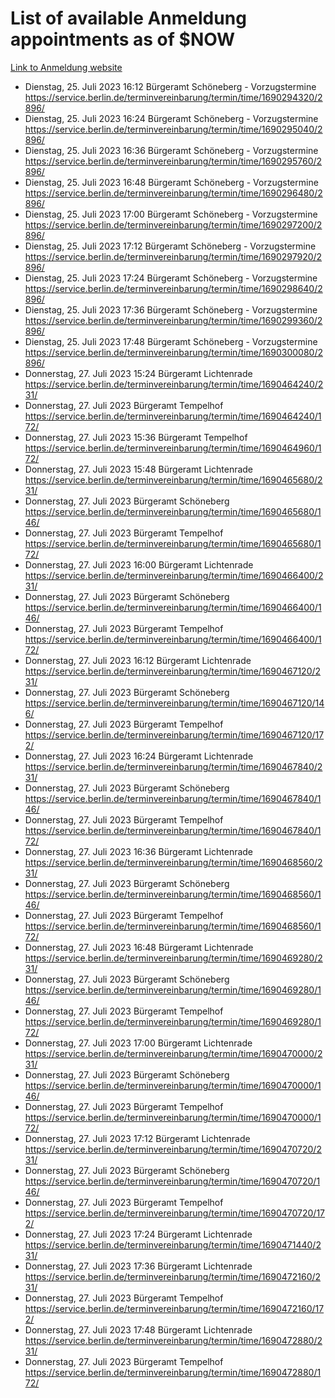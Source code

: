 # List of available Anmeldung appointments as of $NOW
[Link to Anmeldung website](https://service.berlin.de/terminvereinbarung/termin/tag.php?termin=1&anliegen[]=120686&dienstleisterlist=122210,122217,327316,122219,327312,122227,327314,122231,327346,122243,327348,122254,122252,329742,122260,329745,122262,329748,122271,327278,122273,327274,122277,327276,330436,122280,327294,122282,327290,122284,327292,122291,327270,122285,327266,122286,327264,122296,327268,150230,329760,122297,327286,122294,327284,122312,329763,122314,329775,122304,327330,122311,327334,122309,327332,317869,122281,327352,122279,329772,122283,122276,327324,122274,327326,122267,329766,122246,327318,122251,327320,122257,327322,122208,327298,122226,327300&herkunft=http%3A%2F%2Fservice.berlin.de%2Fdienstleistung%2F120686%2F)
- Dienstag, 25. Juli 2023 16:12 Bürgeramt Schöneberg - Vorzugstermine https://service.berlin.de/terminvereinbarung/termin/time/1690294320/2896/
- Dienstag, 25. Juli 2023 16:24 Bürgeramt Schöneberg - Vorzugstermine https://service.berlin.de/terminvereinbarung/termin/time/1690295040/2896/
- Dienstag, 25. Juli 2023 16:36 Bürgeramt Schöneberg - Vorzugstermine https://service.berlin.de/terminvereinbarung/termin/time/1690295760/2896/
- Dienstag, 25. Juli 2023 16:48 Bürgeramt Schöneberg - Vorzugstermine https://service.berlin.de/terminvereinbarung/termin/time/1690296480/2896/
- Dienstag, 25. Juli 2023 17:00 Bürgeramt Schöneberg - Vorzugstermine https://service.berlin.de/terminvereinbarung/termin/time/1690297200/2896/
- Dienstag, 25. Juli 2023 17:12 Bürgeramt Schöneberg - Vorzugstermine https://service.berlin.de/terminvereinbarung/termin/time/1690297920/2896/
- Dienstag, 25. Juli 2023 17:24 Bürgeramt Schöneberg - Vorzugstermine https://service.berlin.de/terminvereinbarung/termin/time/1690298640/2896/
- Dienstag, 25. Juli 2023 17:36 Bürgeramt Schöneberg - Vorzugstermine https://service.berlin.de/terminvereinbarung/termin/time/1690299360/2896/
- Dienstag, 25. Juli 2023 17:48 Bürgeramt Schöneberg - Vorzugstermine https://service.berlin.de/terminvereinbarung/termin/time/1690300080/2896/
- Donnerstag, 27. Juli 2023 15:24 Bürgeramt Lichtenrade https://service.berlin.de/terminvereinbarung/termin/time/1690464240/231/
- Donnerstag, 27. Juli 2023  Bürgeramt Tempelhof https://service.berlin.de/terminvereinbarung/termin/time/1690464240/172/
- Donnerstag, 27. Juli 2023 15:36 Bürgeramt Tempelhof https://service.berlin.de/terminvereinbarung/termin/time/1690464960/172/
- Donnerstag, 27. Juli 2023 15:48 Bürgeramt Lichtenrade https://service.berlin.de/terminvereinbarung/termin/time/1690465680/231/
- Donnerstag, 27. Juli 2023  Bürgeramt Schöneberg https://service.berlin.de/terminvereinbarung/termin/time/1690465680/146/
- Donnerstag, 27. Juli 2023  Bürgeramt Tempelhof https://service.berlin.de/terminvereinbarung/termin/time/1690465680/172/
- Donnerstag, 27. Juli 2023 16:00 Bürgeramt Lichtenrade https://service.berlin.de/terminvereinbarung/termin/time/1690466400/231/
- Donnerstag, 27. Juli 2023  Bürgeramt Schöneberg https://service.berlin.de/terminvereinbarung/termin/time/1690466400/146/
- Donnerstag, 27. Juli 2023  Bürgeramt Tempelhof https://service.berlin.de/terminvereinbarung/termin/time/1690466400/172/
- Donnerstag, 27. Juli 2023 16:12 Bürgeramt Lichtenrade https://service.berlin.de/terminvereinbarung/termin/time/1690467120/231/
- Donnerstag, 27. Juli 2023  Bürgeramt Schöneberg https://service.berlin.de/terminvereinbarung/termin/time/1690467120/146/
- Donnerstag, 27. Juli 2023  Bürgeramt Tempelhof https://service.berlin.de/terminvereinbarung/termin/time/1690467120/172/
- Donnerstag, 27. Juli 2023 16:24 Bürgeramt Lichtenrade https://service.berlin.de/terminvereinbarung/termin/time/1690467840/231/
- Donnerstag, 27. Juli 2023  Bürgeramt Schöneberg https://service.berlin.de/terminvereinbarung/termin/time/1690467840/146/
- Donnerstag, 27. Juli 2023  Bürgeramt Tempelhof https://service.berlin.de/terminvereinbarung/termin/time/1690467840/172/
- Donnerstag, 27. Juli 2023 16:36 Bürgeramt Lichtenrade https://service.berlin.de/terminvereinbarung/termin/time/1690468560/231/
- Donnerstag, 27. Juli 2023  Bürgeramt Schöneberg https://service.berlin.de/terminvereinbarung/termin/time/1690468560/146/
- Donnerstag, 27. Juli 2023  Bürgeramt Tempelhof https://service.berlin.de/terminvereinbarung/termin/time/1690468560/172/
- Donnerstag, 27. Juli 2023 16:48 Bürgeramt Lichtenrade https://service.berlin.de/terminvereinbarung/termin/time/1690469280/231/
- Donnerstag, 27. Juli 2023  Bürgeramt Schöneberg https://service.berlin.de/terminvereinbarung/termin/time/1690469280/146/
- Donnerstag, 27. Juli 2023  Bürgeramt Tempelhof https://service.berlin.de/terminvereinbarung/termin/time/1690469280/172/
- Donnerstag, 27. Juli 2023 17:00 Bürgeramt Lichtenrade https://service.berlin.de/terminvereinbarung/termin/time/1690470000/231/
- Donnerstag, 27. Juli 2023  Bürgeramt Schöneberg https://service.berlin.de/terminvereinbarung/termin/time/1690470000/146/
- Donnerstag, 27. Juli 2023  Bürgeramt Tempelhof https://service.berlin.de/terminvereinbarung/termin/time/1690470000/172/
- Donnerstag, 27. Juli 2023 17:12 Bürgeramt Lichtenrade https://service.berlin.de/terminvereinbarung/termin/time/1690470720/231/
- Donnerstag, 27. Juli 2023  Bürgeramt Schöneberg https://service.berlin.de/terminvereinbarung/termin/time/1690470720/146/
- Donnerstag, 27. Juli 2023  Bürgeramt Tempelhof https://service.berlin.de/terminvereinbarung/termin/time/1690470720/172/
- Donnerstag, 27. Juli 2023 17:24 Bürgeramt Lichtenrade https://service.berlin.de/terminvereinbarung/termin/time/1690471440/231/
- Donnerstag, 27. Juli 2023 17:36 Bürgeramt Lichtenrade https://service.berlin.de/terminvereinbarung/termin/time/1690472160/231/
- Donnerstag, 27. Juli 2023  Bürgeramt Tempelhof https://service.berlin.de/terminvereinbarung/termin/time/1690472160/172/
- Donnerstag, 27. Juli 2023 17:48 Bürgeramt Lichtenrade https://service.berlin.de/terminvereinbarung/termin/time/1690472880/231/
- Donnerstag, 27. Juli 2023  Bürgeramt Tempelhof https://service.berlin.de/terminvereinbarung/termin/time/1690472880/172/

